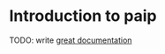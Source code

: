 # Introduction to paip

TODO: write [great documentation](http://jacobian.org/writing/great-documentation/what-to-write/)
